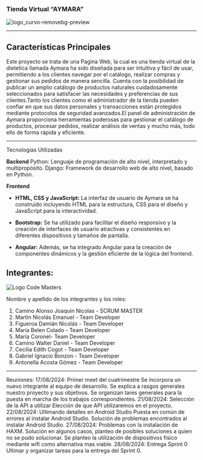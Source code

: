 ### Tienda Virtual “AYMARA”             
![logo_curvo-removebg-preview](https://github.com/user-attachments/assets/666539d8-ac65-4db9-ba7d-865f05af36e0)


--------
## Características Principales

Este proyecto se trata de una Pagina Web, la cual es una tienda virtual de la dietetica llamada Aymara ha sido diseñada para ser intuitiva y fácil de usar, permitiendo a los clientes navegar por el catálogo, realizar compras y gestionar sus pedidos de manera sencilla. Cuenta con la posibilidad de publicar un amplio catálogo de productos naturales cuidadosamente seleccionados para satisfacer las necesidades y preferencias de sus clientes.Tanto los clientes como el administrador de la tienda pueden confiar en que sus datos personales y transacciones están protegidos mediante protocolos de seguridad avanzados.El panel de administración de Aymara proporciona herramientas poderosas para gestionar el catálogo de productos, procesar pedidos, realizar análisis de ventas y mucho más, todo ello de forma rápida y eficiente.

------
Tecnologías Utilizadas

**Backend**
Python: Lenguaje de programación de alto nivel, interpretado y multipropósito.
Django: Framework de desarrollo web de alto nivel, basado en Python.

**Frontend**

- **HTML, CSS y JavaScript:** La interfaz de usuario de Aymara se ha construido incluyendo HTML para la estructura, CSS para el diseño y JavaScript para la interactividad.

- **Bootstrap:** Se ha utilizado para facilitar el diseño responsivo y la creación de interfaces de usuario atractivas y consistentes en diferentes dispositivos y tamaños de pantalla.

- **Angular:** Además, se ha integrado Angular para la creación de componentes dinámicos y la gestión eficiente de la lógica del frontend.


## Integrantes:

![Logo Code Masters](https://github.com/user-attachments/assets/d48f86e2-ad67-470e-b4cd-6c12280abe12)



Nombre y apellido de los integrantes y los roles:

1. Camino Alonso Joaquin Nicolas - SCRUM MASTER
2. Martin Nicolás Emanuel  - Team Developer
3. Figueroa Damián Nicolás - Team Developer
4. Maria Belen Colado - Team Developer
5. María Coronel- Team Developer
6. Camino Walter Daniel - Team Developer
7. Cecilia Edith Cogot - Team Developer
8.  Gabriel Ignacio Bonzon - Team Developer
9.  Antonella Acosta Gómez - Team Developer
   
-------

Reuniones:
17/08/2024: Primer meet del cuatrimestre
Se incorpora un nuevo integrante al equipo de desarrollo.
Se explica a rasgos generales nuestro proyecto y sus objetivos.
Se organizan tares generales para la puesta en marcha de los trabajos correspondientes.
21/08/2024: Selección de la API a utilizar
Elección de que API utilizaremos en el proyecto.
22/08/2024: Ultimando detalles en Android Studio
Puesta en común de errores al instalar Android Studio.
Solución de problemas encontrados al instalar Android Studio.
27/08/2024: Problemas con la instalación de HAXM.
Solución en algunos casos, planteo de posibles soluciones a quien no se pudo solucionar.
Se planteo la utilización de dispositivos físico mediante wifi como alternativa mas viable.
28/08/2024: Entrega Sprint 0
Ultimar y organizar tareas para la entrega del Sprint 0.




